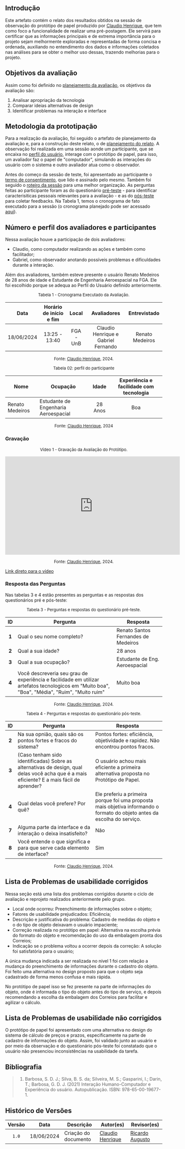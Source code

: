 ## Introdução

Este artefato contém o relato dos resultados obtidos na sessão de observação do protótipo de papel produzido por [Claudio Henrique][ClaudioGH], que tem como foco a funcionalidade de realizar uma pré-postagem. Ele servirá para certificar que as informações principais e de extrema importância para o projeto sejam melhormente exploradas e representadas de forma concisa e ordenada, auxiliando no entendimento dos dados e informações coletados nas análises para se obter o melhor uso dessas, trazendo melhorias para o projeto.

## Objetivos da avaliação
Assim como foi definido no [planejamento da avaliação](https://interacao-humano-computador.github.io/2024.1-Correios/design_avaliacao/nivel_2/prototipo_de_papel/planejamento_avaliacao/), os objetivos da avaliação são:

1. Analisar apropriação da tecnologia  
2. Comparar ideias alternativas de design
3. Identificar problemas na interação e interface 

## Metodologia da prototipação

Para a realização da avaliação, foi seguido o artefato de planejamento da avaliação e, para a construção deste relato, o de [planejamento do relato](https://interacao-humano-computador.github.io/2024.1-Correios/design_avaliacao/nivel_2/prototipo_de_papel/planejamento_relato_resultados/). A observação foi realizada em uma sessão aonde um participante, que se encaixa no [perfil do usuário](https://interacao-humano-computador.github.io/2024.1-Correios/analise_de_requisitos/perfil_de_usuario/perfil_de_usuario/), interage com o protótipo de papel, para isso, um avaliador faz o papel de "computador", simulando as interações do usuário com o sistema e outro avaliador atua como o observador.  

Antes do começo da sessão  de teste, foi apresentado ao participante o [termo de consentimento](../../../assets/termos-de-consentimento/Termo_de_consentimento_template(protótipo_de_papel).pdf), que lido e assinado pelo mesmo. Também foi seguido o  [roteiro da sessão](https://interacao-humano-computador.github.io/2024.1-Correios/design_avaliacao/nivel_2/prototipo_de_papel/planejamento_avaliacao/#roteiro-da-sessao) para uma melhor organização. As perguntas feitas ao participante foram as do questionário [pré-teste](https://interacao-humano-computador.github.io/2024.1-Correios/design_avaliacao/nivel_2/prototipo_de_papel/planejamento_avaliacao/#questionario-pre-teste) - para identificar caracterisiticas pessoais relevantes para a avaliação - e as do [pós-teste](https://interacao-humano-computador.github.io/2024.1-Correios/design_avaliacao/nivel_2/prototipo_de_papel/planejamento_avaliacao/#questionario-pos-teste) para coletar feedbacks. 
Na Tabela 1, temos o cronograma de fato executado para a sessão (o cronograma planejado pode ser acessado [aqui](http://127.0.0.1:8000/Interacao-Humano-Computador/2024.1-Correios/design_avaliacao/nivel_2/prototipo_de_papel/planejamento_avaliacao/#prazos)).


## Número e perfil dos avaliadores e participantes

Nessa avaliação houve a participação de dois avaliadores:
 - Claudio, como computador realizando as ações e também como facilitador;
 - Gabriel, como observador anotando possíveis problemas e dificuldades durante a interação.

Além dos avaliadores, também esteve presente o usuário Renato Medeiros de 28 anos de idade e Estudante de Engenharia Aeroespacial na FGA. Ele foi escolhido porque se adequa ao Perfil do Usuário definido anteriormente.

<font size="2"><p style="text-align: center">Tabela 1 - Cronograma Executado da Avaliação.</p></font>

<center>

|    Data    | Horário de início e fim | Local            |     Avaliadores    | Entrevistado |
| :--------: | :---------------------: | :----------------: | :----------------------: | :----: |
| 18/06/2024 | 13:25 - 13:40 |FGA - UnB | Claudio Henrique e Gabriel Fernando | Renato Medeiros |

</center>

<font size="2"><p style="text-align: center">Fonte: [Claudio Henrique][ClaudioGH], 2024.</p></font>

<font size="2"><p style="text-align: center">Tabela 02: perfil do participante</p></font>

<center>

| **Nome** |**Ocupação**|**Idade**|**Experiência e facilidade com tecnologia**|
| -- | -- | :--: | :--: |
| Renato Medeiros | Estudante de Engenharia Aeroespacial | 28 Anos |  Boa | 

<font size="2"><p style="text-align: center">Fonte: [Claudio Henrique][ClaudioGH], 2024 </p></font>
</center>

### Gravação


<font size="2"><p style="text-align: center">Vídeo 1 - Gravação da Avaliação do Protótipo.</p></font>


<iframe width="560" height="315" src="https://www.youtube.com/embed/TjY9CRpZmgM?si=fi4b4OEuvCxrdqgx" title="YouTube video player" frameborder="0" allow="accelerometer; autoplay; clipboard-write; encrypted-media; gyroscope; picture-in-picture; web-share" referrerpolicy="strict-origin-when-cross-origin" allowfullscreen></iframe>

<font size="2"><p style="text-align: center">Fonte: [Claudio Henrique][ClaudioGH], 2024.</p></font>


[Link direto para o vídeo](https://www.youtube.com/watch?v=TjY9CRpZmgM)

### Resposta das Perguntas

Nas tabelas 3 e 4 estão presentes as perguntas e as respostas dos questionários pré e pós-teste:

<font size="2"><p style="text-align: center">Tabela 3 - Perguntas e respostas do questionário pré-teste.</p></font>

<center>

| ID | Pergunta | Resposta
| :-:| -------- | -|
| **1** | Qual o seu nome completo? | Renato Santos Fernandes de Medeiros |
| **2** | Qual a sua idade? | 28 anos |
| **3** | Qual a sua ocupação? | Estudante de Eng. Aeroespacial|
| **4** | Você descreveria seu grau de experiência e facilidade em utilizar artefatos tecnologicos em "Muito boa", "Boa", "Média", "Ruim", "Muito ruim" | Muito boa |

</center>

<font size="2"><p style="text-align: center">Fonte: [Claudio Henrique][ClaudioGH], 2024.</p></font>


<font size="2"><p style="text-align: center">Tabela 4 - Perguntas e respostas do questionário pós-teste.</p></font>

<center>

| ID | Pergunta | Resposta |
| :-:| -------- | ------------------ |
| **2** | Na sua opnião, quais são os pontos fortes e fracos do sistema? | Pontos fortes: eficiência, objetividade e rapidez. Não encontrou pontos fracos. | 
| **3** | (Caso tenham sido identificadas) Sobre as alternativas de design, qual delas você acha que é a mais eficiente? E a mais fácil de aprender? | O usuário achou mais eficiente a primeira alternativa proposta no Protótipo de Papel. |
| **4** | Qual delas você prefere? Por quê? | Ele preferiu a primeira porque foi uma proposta mais objetiva informando o formato do objeto antes da escolha do serviço. |
| **7** | Alguma parte da interface e da interação o deixa insatisfeito? | Não |
| **8** | Você entende o que significa e para que serve cada elemento de interface? | Sim |

</center>

<font size="2"><p style="text-align: center">Fonte: [Claudio Henrique][ClaudioGH], 2024.</p></font>


## Lista de Problemas de usabilidade corrigidos

Nessa seção está uma lista dos problemas corrigidos durante o ciclo de avaliação e reprojeto realizados anteriormente pelo grupo.

- Local onde ocorreu: Preenchimento de informações sobre o objeto;
- Fatores de usabilidade prejudicados: Eficiência;
- Descrição e justificativa do problema: Cadastro de medidas do objeto e o do tipo de objeto deixavam o usuário impaciente;
- Correção realizada no protótipo em papel: Alternativa na escolha prévia do formato do objeto e recomendação do uso da embalagem pronta dos Correios;
- Indicação se o problema voltou a ocorrer depois da correção: A solução foi satisfatória para o usuário;

A única mudança indicada a ser realizada no nível 1 foi com relação a mudança do preenchimento de informações durante o cadastro do objeto. Foi feito uma alternativa no design proposto para que o objeto seja cadastrado de forma menos confusa e mais rápida. 

No protótipo de papel isso se fez presente na parte de informações do objeto, onde é informada o tipo do objeto antes do tipo de serviço, e depois recomendando a escolha da embalagem dos Correios para facilitar e agilizar o cálculo.

## Lista de Problemas de usabilidade não corrigidos
 
 O protótipo de papel foi apresentado com uma alternativa no design do sistema de cálculo de preços e prazos, especificamente na parte de cadastro de informações do objeto. Assim, foi validado junto ao usuário e por meio da observação e do questionário pós-teste foi constatado que o usuário não presenciou inconsistências na usabilidade da tarefa.

## Bibliografia
> 1. Barbosa, S. D. J.; Silva, B. S. da; Silveira, M. S.; Gasparini, I.; Darin, T.; Barbosa, G. D. J. (2021) Interação Humano-Computador e Experiência do usuário. Autopublicação. ISBN: 978-65-00-19677-1.

## Histórico de Versões

| Versão | Data | Descrição | Autor(es) | Revisor(es) |
| :----: | :--: | --------- | ----------- | ------ |
| `1.0`  | 18/06/2024 | Criação do documento |[Claudio Henrique][ClaudioGH] | [Ricardo Augusto][RicardoGH] |

[ClaudioGH]: https://github.com/claudiohsc
[EliasGH]: https://github.com/EliasOliver21
[GabrielBGH]: https://github.com/Bertolazi
[GabrielFGH]: https://github.com/MMcLovin
[PabloGH]: https://github.com/pabloheika
[RicardoGH]: https://www.github.com/avmricardo